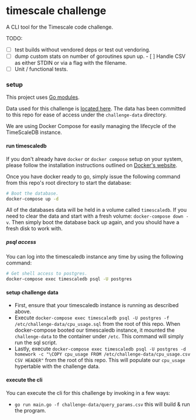 timescale challenge
===================
A CLI tool for the Timescale code challenge.

TODO:
- [ ] test builds without vendored deps or test out vendoring.
- [ ] dump custom stats on number of goroutines spun up.
­- [ ] Handle CSV as either STDIN or via a flag with the filename.
- [ ] Unit / functional tests.

### setup
This project uses [Go modules](https://github.com/golang/go/wiki/Modules).

Data used for this challenge is [located here](https://www.dropbox.com/s/17mr38w21yhgjjl/TimescaleDB_coding_assignment-RD_eng_setup.tar.gz?dl=1). The data has been committed to this repo for ease of access under the `challenge-data` directory.

We are using Docker Compose for easily managing the lifecycle of the TimeScaleDB instance.

#### run timescaledb
If you don't already have `docker` or `docker compose` setup on your system, please follow the installation instructions outlined on [Docker's website](https://docs.docker.com/install/#supported-platforms).

Once you have docker ready to go, simply issue the following command from this repo's root directory to start the database:

```bash
# Boot the database.
docker-compose up -d
```

All of the databases data will be held in a volume called `timescaledb`. If you need to clear the data and start with a fresh volume: `docker-compose down -v`. Then simply boot the database back up again, and you should have a fresh disk to work with.

##### psql access
You can log into the timescaledb instance any time by using the following command:

```bash
# Get shell access to postgres.
docker-compose exec timescaledb psql -U postgres
```

#### setup challenge data
- First, ensure that your timescaledb instance is running as described above.
- Execute `docker-compose exec timescaledb psql -U postgres -f /etc/challenge-data/cpu_usage.sql` from the root of this repo. When docker-compose booted our timescaledb instance, it mounted the `challenge-data` to the container under `/etc`. This command will simply run the sql script.
- Lastly, execute `docker-compose exec timescaledb psql -U postgres -d homework -c "\COPY cpu_usage FROM /etc/challenge-data/cpu_usage.csv CSV HEADER"` from the root of this repo. This will populate our `cpu_usage` hypertable with the challenge data.

#### execute the cli
You can execute the cli for this challenge by invoking in a few ways:
- `go run main.go -f challenge-data/query_params.csv` this will build & run the program.
